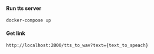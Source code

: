 
#### Run tts server
```
docker-compose up
```

#### Get link
```
http://localhost:2800/tts_to_wav?text={text_to_speach}
```